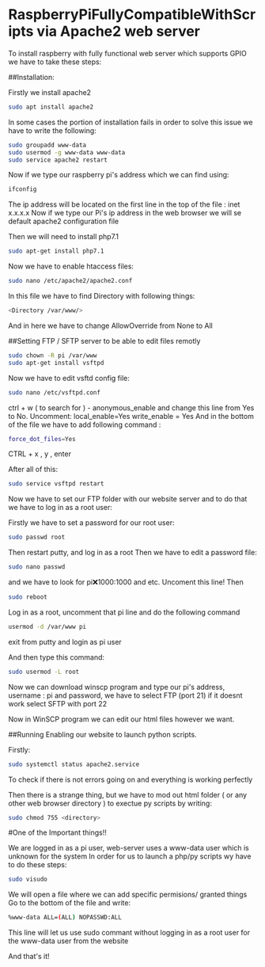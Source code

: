 # RaspberryPiFullyCompatibleWithScripts via Apache2 web server

To install raspberry with fully functional web server which supports GPIO we have to take these steps:

##Installation:

Firstly we install apache2
```bash
sudo apt install apache2
```

In some cases the portion of installation fails in order to solve this issue we have to write the following:
```bash
sudo groupadd www-data
sudo usermod -g www-data www-data
sudo service apache2 restart
```
Now if we type our raspberry pi's address which we can find using:

```bash
ifconfig
```
The ip address will be located on the first line in the top of the file : inet x.x.x.x
Now if we type our Pi's ip address in the web browser we will se default apache2 configuration file

Then we will need to install php7.1
```bash
sudo apt-get install php7.1
```
Now we have to enable htaccess files:

```bash
sudo nano /etc/apache2/apache2.conf
```
In this file we have to find Directory with following things:

```bash
<Directory /var/www/>
```
And in here we have to change AllowOverride from None to All

##Setting FTP / SFTP server to be able to edit files remotly

```bash
sudo chown -R pi /var/www
sudo apt-get install vsftpd
```
Now we have to edit vsftd config file:

```bash
sudo nano /etc/vsftpd.conf
```
ctrl + w ( to search for ) - anonymous_enable and change this line from Yes to No.
Uncomment: 
local_enable=Yes
write_enable = Yes
And in the bottom of the file we have to add following command :
```bash
force_dot_files=Yes
```
CTRL + x , y , enter

After all of this:
```bash
sudo service vsftpd restart
```
Now we have to set our FTP folder with our website server and to do that we have to log in as a root user:

Firstly we have to set a password for our root user:
```bash
sudo passwd root
```
Then restart putty, and log in as a root
Then we have to edit a password file:
```bash
sudo nano passwd
```
and we have to look for pi:x:1000:1000 and etc. Uncoment this line!
Then
```bash
sudo reboot
```
Log in as a root, uncomment that pi line and do the following command
```bash
usermod -d /var/www pi
```
exit from putty and login as pi user

And then type this command:
```bash
sudo usermod -L root
```
Now we can download winscp program and type our pi's address, username : pi and password, we have to select FTP (port 21)  if it doesnt work select SFTP with port 22

Now in WinSCP program we can edit our html files however we want.

##Running Enabling our website to launch python scripts.

Firstly:
```bash
sudo systemctl status apache2.service
```
To check if there is not errors going on and everything is working perfectly

Then there is a strange thing, but we have to mod out html folder ( or any other web browser directory ) to exectue py scripts by writing:
```bash
sudo chmod 755 <directory>
```
#One of the Important things!!

We are logged in as a pi user, web-server uses a www-data user which is unknown for the system
In order for us to launch a php/py scripts wy have to do these steps:
```bash
sudo visudo
```
We will open a file where we can add specific permisions/ granted things
Go to the bottom of the file and write:
```bash
%www-data ALL=(ALL) NOPASSWD:ALL
```
This line will let us use sudo commant without logging in as a root user for the www-data user from the website

And that's it!



